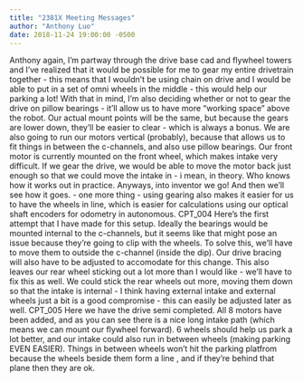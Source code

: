 ```yaml
---
title: "2381X Meeting Messages"
author: "Anthony Luo"
date: 2018-11-24 19:00:00 -0500
---
```

Anthony again, I’m partway through the drive base cad and flywheel towers and I’ve realized that it would be possible for me to gear my entire drivetrain together - this means that I wouldn’t be using chain on drive and I would be able to put in a set of omni wheels in the middle - this would help our parking a lot! With that in mind, I’m also deciding whether or not to gear the drive on pillow bearings - it’ll allow us to have more “working space” above the robot. Our actual mount points will be the same, but because the gears are lower down, they’ll be easier to clear - which is always a bonus. We are also going to run our motors vertical (probably), because that allows us to fit things in between the c-channels, and also use pillow bearings. Our front motor is currently mounted on the front wheel, which makes intake very difficult. If we gear the drive, we would be able to move the motor back just enough so that we could move the intake in - i mean, in theory. Who knows how it works out in practice. Anyways, into inventor we go! And then we’ll see how it goes. - one more thing - using gearing also makes it easier for us to have the wheels in line, which is easier for calculations using our optical shaft encoders for odometry in autonomous.
CPT_004
Here’s the first attempt that I have made for this setup. Ideally the bearings would be mounted internal to the c-channels, but it seems like that might pose an issue because they’re going to clip with the wheels. To solve this, we’ll have to move them to outside the c-channel (inside the dip). Our drive bracing will also have to be adjusted to accomodate for this change. This also leaves our rear wheel sticking out a lot more than I would like - we’ll have to fix this as well. We could stick the rear wheels out more, moving them down so that the intake is internal - I think having external intake and external wheels just a bit is a good compromise - this can easily be adjusted later as well.
CPT_005
Here we have the drive semi completed. All 8 motors have been added, and as you can see there is a nice long intake path (which means we can mount our flywheel forward). 6 wheels should help us park a lot better, and our intake could also run in between wheels (making parking EVEN EASIER). Things in between wheels won’t hit the parking platfrom because the wheels beside them form a line , and if they’re behind that plane then they are ok. 
